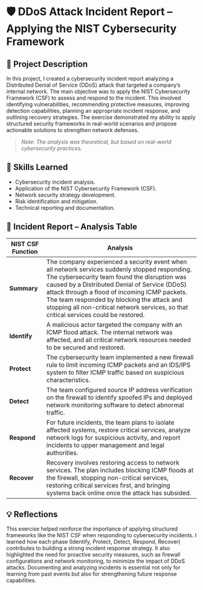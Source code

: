 # 🛡️ DDoS Attack Incident Report – Applying the NIST Cybersecurity Framework

## 📝 Project Description

In this project, I created a cybersecurity incident report analyzing a Distributed Denial of Service (DDoS) attack that targeted a company’s internal network. The main objective was to apply the NIST Cybersecurity Framework (CSF) to assess and respond to the incident. This involved identifying vulnerabilities, recommending protective measures, improving detection capabilities, planning an appropriate incident response, and outlining recovery strategies. The exercise demonstrated my ability to apply structured security frameworks in real-world scenarios and propose actionable solutions to strengthen network defenses.

> *Note: The analysis was theoretical, but based on real-world cybersecurity practices.*

## 🧠 Skills Learned

- Cybersecurity incident analysis.  
- Application of the NIST Cybersecurity Framework (CSF).  
- Network security strategy development.  
- Risk identification and mitigation.  
- Technical reporting and documentation.

## 📄 Incident Report – Analysis Table

| **NIST CSF Function** | **Analysis** |
|-----------------------|--------------|
| **Summary** | The company experienced a security event when all network services suddenly stopped responding. The cybersecurity team found the disruption was caused by a Distributed Denial of Service (DDoS) attack through a flood of incoming ICMP packets. The team responded by blocking the attack and stopping all non-critical network services, so that critical services could be restored. |
| **Identify** | A malicious actor targeted the company with an ICMP flood attack. The internal network was affected, and all critical network resources needed to be secured and restored. |
| **Protect** | The cybersecurity team implemented a new firewall rule to limit incoming ICMP packets and an IDS/IPS system to filter ICMP traffic based on suspicious characteristics. |
| **Detect** | The team configured source IP address verification on the firewall to identify spoofed IPs and deployed network monitoring software to detect abnormal traffic. |
| **Respond** | For future incidents, the team plans to isolate affected systems, restore critical services, analyze network logs for suspicious activity, and report incidents to upper management and legal authorities. |
| **Recover** | Recovery involves restoring access to network services. The plan includes blocking ICMP floods at the firewall, stopping non-critical services, restoring critical services first, and bringing systems back online once the attack has subsided. |

## 💡 Reflections

This exercise helped reinforce the importance of applying structured frameworks like the NIST CSF when responding to cybersecurity incidents. I learned how each phase (Identify, Protect, Detect, Respond, Recover) contributes to building a strong incident response strategy. It also highlighted the need for proactive security measures, such as firewall configurations and network monitoring, to minimize the impact of DDoS attacks. Documenting and analyzing incidents is essential not only for learning from past events but also for strengthening future response capabilities.
